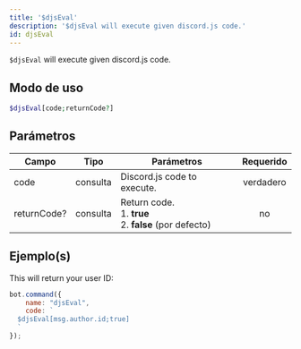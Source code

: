 ```yaml
---
title: '$djsEval'
description: '$djsEval will execute given discord.js code.'
id: djsEval
---
```


`$djsEval` will execute given discord.js code.

## Modo de uso

```php
$djsEval[code;returnCode?]
```

## Parámetros

| Campo       | Tipo     | Parámetros                                                                    | Requerido |
| ----------- | -------- | ----------------------------------------------------------------------------- |:---------:|
| code        | consulta | Discord.js code to execute.                                                   | verdadero |
| returnCode? | consulta | Return code. <br /> 1. **true** <br /> 2. **false** (por defecto) |    no     |

## Ejemplo(s)

This will return your user ID:

```javascript
bot.command({
    name: "djsEval",
    code: `
  $djsEval[msg.author.id;true]
  `
});
```